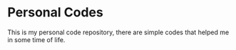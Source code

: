 # Personal Codes

This is my personal code repository, there are simple codes that helped me in some time of life.

